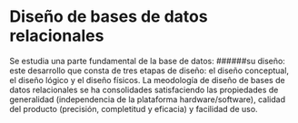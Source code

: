 # Diseño de bases de datos relacionales
Se estudia una parte fundamental de la base de datos: ######su diseño:  este desarrollo que consta de tres etapas de diseño: el diseño conceptual, el diseño lógico y el diseño físicos.
    La meodología de diseño de bases de datos relacionales se ha consolidades  satisfaciendo  las propiedades de generalidad (independencia de la plataforma hardware/software), calidad del producto (precisión, completitud y eficacia) y facilidad de uso.


